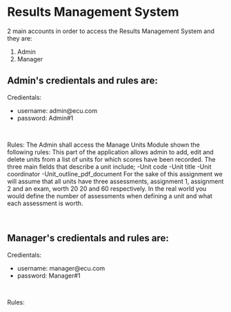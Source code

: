 # Results Management System

2 main accounts in order to access the Results Management System and they are:
1. Admin
2. Manager

## Admin's credientals and rules are:

Credientals:
<ul>
  <li>username: admin@ecu.com
  <li>password: Admin#1
</ul>
<br>

Rules:
The Admin shall access the Manage Units Module shown the following rules:
This part of the application allows admin to add, edit and delete units from a list of units for which scores have been recorded. The three main fields that describe a unit include;
  -Unit code
  -Unit title
  -Unit coordinator
  -Unit_outline_pdf_document
For the sake of this assignment we will assume that all units have three assessments, assignment 1, assignment 2 and an exam, worth 20 20 and 60 respectively. In the real world you would define the number of assessments when defining a unit and what each assessment is worth.

<br>


## Manager's credientals and rules are:
Credientals:
<ul>
  <li>username: manager@ecu.com
  <li>password: Manager#1
</ul>
<br>

Rules:


